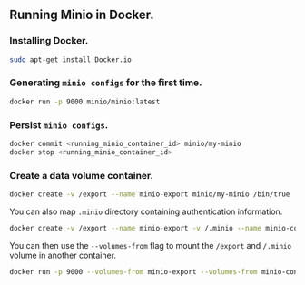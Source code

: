 ## Running Minio in Docker.

### Installing Docker.

```bash
sudo apt-get install Docker.io
```

### Generating `minio configs` for the first time.

```bash
docker run -p 9000 minio/minio:latest
```

### Persist `minio configs`.

```bash
docker commit <running_minio_container_id> minio/my-minio
docker stop <running_minio_container_id>
```

### Create a data volume container.

```bash
docker create -v /export --name minio-export minio/my-minio /bin/true
```

You can also map ``.minio`` directory containing authentication information.

```bash
docker create -v /export --name minio-export -v /.minio --name minio-config minio/my-minio /bin/true
```

You can then use the `--volumes-from` flag to mount the `/export` and ``/.minio`` volume in another container.

```bash
docker run -p 9000 --volumes-from minio-export --volumes-from minio-config --name minio-server1 minio/my-minio
```
